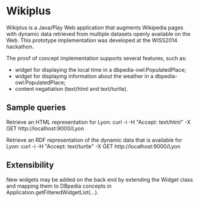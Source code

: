 # Wikiplus

Wikiplus is a Java/Play Web application that augments Wikipedia pages with dynamic data retrieved from multiple datasets openly available on the Web. This prototype implementation was developed at the WISS2014 hackathon.

The proof of concept implementation supports several features, such as:
* widget for displaying the local time in a dbpedia-owl:PopulatedPlace;
* widget for displaying information about the weather in a dbpedia-owl:PopulatedPlace;
* content negatiation (text/html and text/turtle).


## Sample queries
Retrieve an HTML representation for Lyon:
curl -i -H "Accept: text/html" -X GET http://localhost:9000/Lyon

Retrieve an RDF representation of the dynamic data that is available for Lyon:
curl -i -H "Accept: text/turtle" -X GET http://localhost:9000/Lyon


## Extensibility
New widgets may be added on the back end by extending the Widget class and mapping them to DBpedia concepts in Application.getFilteredWidgetList(...).
